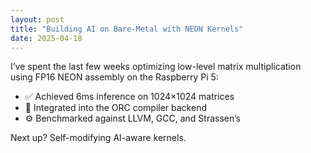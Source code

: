```yaml
---
layout: post
title: "Building AI on Bare-Metal with NEON Kernels"
date: 2025-04-18
---
```


I’ve spent the last few weeks optimizing low-level matrix multiplication using FP16 NEON assembly on the Raspberry Pi 5:

- ✅ Achieved 6ms inference on 1024×1024 matrices  
- 🔄 Integrated into the ORC compiler backend  
- ⚙️ Benchmarked against LLVM, GCC, and Strassen’s

Next up? Self-modifying AI-aware kernels.
